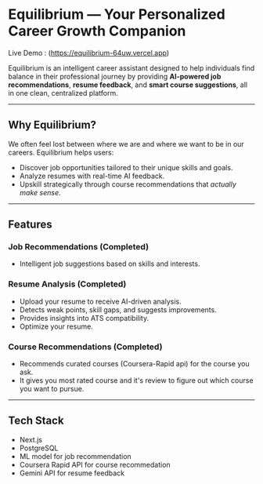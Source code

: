 # Equilibrium — Your Personalized Career Growth Companion
Live Demo : (https://equilibrium-64uw.vercel.app)

Equilibrium is an intelligent career assistant designed to help individuals find balance in their professional journey by providing **AI-powered job recommendations**, **resume feedback**, and **smart course suggestions**, all in one clean, centralized platform.

---

## Why Equilibrium?

We often feel lost between where we are and where we want to be in our careers. Equilibrium helps users:
- Discover job opportunities tailored to their unique skills and goals.
- Analyze resumes with real-time AI feedback.
- Upskill strategically through course recommendations that *actually make sense*.

---

## Features

### Job Recommendations (Completed)
- Intelligent job suggestions based on skills and interests.

### Resume Analysis (Completed)
- Upload your resume to receive AI-driven analysis.
- Detects weak points, skill gaps, and suggests improvements.
- Provides insights into ATS compatibility.
- Optimize your resume.

### Course Recommendations (Completed)
- Recommends curated courses (Coursera-Rapid api) for the course you ask.
- It gives you most rated course and it's review to figure out which course you want to pursue.

---

## Tech Stack
- Next.js
- PostgreSQL
- ML model for job recommendation
- Coursera Rapid API for course recommedation
- Gemini API for resume feedback
